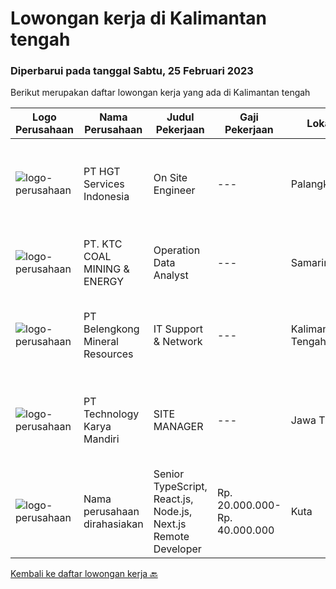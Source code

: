 
  # Lowongan kerja di Kalimantan tengah

  ### Diperbarui pada tanggal Sabtu, 25 Februari 2023

  Berikut merupakan daftar lowongan kerja yang ada di Kalimantan tengah

  |Logo Perusahaan | Nama Perusahaan | Judul Pekerjaan | Gaji Pekerjaan | Lokasi | Deskripsi | Tanggal diunggah | Pranala |
  | -------------- | --------------- | --------------- | --------- | --------- | -------------- | ------- | ----------- |
  |![logo-perusahaan](https://image-service-cdn.seek.com.au/772ed3a5c6c0da4b2a348dbfafd455329a8e18e7/ee4dce1061f3f616224767ad58cb2fc751b8d2dc)|PT HGT Services Indonesia|On Site Engineer|---|Palangkaraya|URAIAN PEKERJAAN : Melakukan site survey/asset management, yaitu melakukan pendataan perangkat Melakukan preventive maintenance, yaitu melakukan...|Rabu, 22 Februari 2023|https://www.jobstreet.co.id/id/job/on-site-engineer-4223116?token=0~2f19443c-7e17-48fd-ae8a-8be034c54d5e&sectionRank=1&jobId=jobstreet-id-job-4223116|
|![logo-perusahaan](https://image-service-cdn.seek.com.au/5cb0c40fbccc1832140df8a9707f6fcac95e7344/ee4dce1061f3f616224767ad58cb2fc751b8d2dc)|PT. KTC COAL MINING & ENERGY|Operation Data Analyst|---|Samarinda|Job Description: Coordinating collection and consolidating of data Conduct data cleaning and vetting, check and verify data to ensure data input is...|Rabu, 22 Februari 2023|https://www.jobstreet.co.id/id/job/operation-data-analyst-4235236?token=0~2f19443c-7e17-48fd-ae8a-8be034c54d5e&sectionRank=2&jobId=jobstreet-id-job-4235236|
|![logo-perusahaan](https://image-service-cdn.seek.com.au/aea2830a6a5ef7b23f5773b025191983b5991cc9/ee4dce1061f3f616224767ad58cb2fc751b8d2dc)|PT Belengkong Mineral Resources|IT Support & Network|---|Kalimantan Tengah|Kualifikasi: Pendidikan minimal S1 Teknik Komputer/Sistem Informasi/Teknik Informatika Usia maksimal 28 tahun Pengalaman minimal 2 tahun untuk posisi...|Rabu, 15 Februari 2023|https://www.jobstreet.co.id/id/job/it-support-network-4225526?token=0~2f19443c-7e17-48fd-ae8a-8be034c54d5e&sectionRank=3&jobId=jobstreet-id-job-4225526|
|![logo-perusahaan](https://image-service-cdn.seek.com.au/298db24b0edf055238688676514e023ea85e2237/ee4dce1061f3f616224767ad58cb2fc751b8d2dc)|PT Technology Karya Mandiri|SITE MANAGER|---|Jawa Timur|SITE MANAGERPROJECT TELEKOMUNIKASI Persyaratan Khusus:  Pendidikan minimal SMU / SMK sederajat. Diutamakan memiliki pengalaman dalam pekerjaan proyek...|Selasa, 14 Februari 2023|https://www.jobstreet.co.id/id/job/site-manager-4225258?token=0~2f19443c-7e17-48fd-ae8a-8be034c54d5e&sectionRank=4&jobId=jobstreet-id-job-4225258|
|![logo-perusahaan](https://i.ibb.co/sqvTCh9/112815900-stock-vector-no-image-available-icon-flat-vector.webp)|Nama perusahaan dirahasiakan|Senior TypeScript, React.js, Node.js, Next.js Remote Developer|Rp. 20.000.000-Rp. 40.000.000|Kuta|The RoleAs a senior developer, you’ll be part of a delivery team made up of a Tech Lead, Product Manager, and other senior developers. For some...|Jumat, 10 Februari 2023|https://www.jobstreet.co.id/id/job/senior-typescript-react.js-node.js-next.js-remote-developer-4220820?token=0~2f19443c-7e17-48fd-ae8a-8be034c54d5e&sectionRank=5&jobId=jobstreet-id-job-4220820|


  [Kembali ke daftar lowongan kerja 🔙](../README.md#daftar-lowongan-kerja)
  
